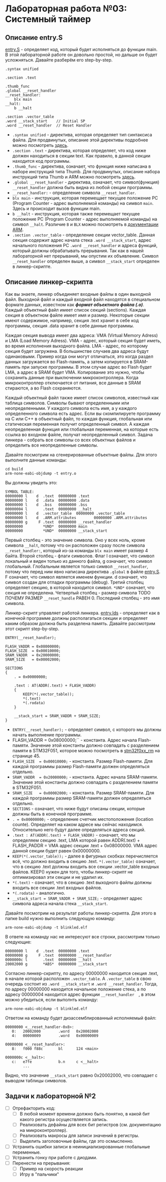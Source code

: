 # Лабораторная работа №03: Системный таймер

## Описание entry.S
[entry.S](entry.S) - определяет код, который будет исполняться до функции main. В этой лабораторной работе он довольно простой, но дальше он будет усложняться. Давайте разберём его step-by-step.

```assembly
.syntax unified

.section .text

.thumb_func
.global __reset_handler
__reset_handler:
    blx main
__halt:
	b __halt

.section .vector_table
.word __stack_start    // Initial SP
.word __reset_handler  // Reset Handler
```

- `.syntax unified` - директива, которая определяет тип синтаксиса файла. Для продвинутых, описание этой директивы подробнее можно посмотреть [здесь](https://sourceware.org/binutils/docs/as/ARM_002dInstruction_002dSet.html).
- `.section .text` - директива, которая определяет, что код ниже должен находиться в секции text. Как правило, в данной секции находится код программы.
- `.thumb_func` - директива, означает, что функция ниже написана в наборе инструкций типа Thumb. Для продвинутых, описание набора инструкций типа Thumb и ARM можно посмотреть [здесь](http://twins.ee.nctu.edu.tw/courses/ip_core_01/lab_hw_pdf/lab_1.pdf).
- `.global __reset_handler` - директива, означает, что символ(функция) `__reset_handler` должна быть видна из любой секции программы.
- `__reset_handler:` - определение символа `__reset_handler`.
- `blx main` - инструкция, которая перемещает текущее положение PC (Program Counter - адрес выполняемой команды) на символ `main`. Здесь и происходит вызов функции main.
- `b __halt` - инструкция, которая также перемещает текущее положение PC (Program Counter - адрес выполняемой команды) на символ `__halt`. Различие `B` и `BLX` можно посмотреть в [документации ARM](https://developer.arm.com/documentation/dui0489/h/arm-and-thumb-instructions/b--bl--bx--blx--and-bxj).
- `.section .vector_table` - определение секции vector_table. Данная секция содержит адрес начала стека `.word __stack_start`, адрес начального положения PC `.word __reset_handler` и адреса функций, который должны обрабатывать прерывания. Так как в нашей лабораторной нет прерываний, мы опустим их объявление. Символ `__reset_handler` определен выше, а символ `__stack_start` определен в линкер-скрипте.

## Описание линкер-скрипта
Как вы знаете, линкер объединяет входные файлы в один выходной файл. Выходной файл и каждый входной файл находятся в специальном формате данных, известном как ***формат объектного файла (.o)***. Каждый объектный файл имеет список секций (sections). Каждая секция в объектном файле имеет имя и размер. Некоторые секции имеют содержимое, например, секция .text хранит в себе код программы, секция .data хранит в себе данные программы.

Каждая секция вывода имеет два адреса: VMA (Virtual Memory Adress) и LMA (Load Memory Adress). VMA - адрес, который секция будет иметь, во время исполнения выходного файла. LMA - адрес, по которому секция будет загружена. В большинстве случаев два адреса будут одинаковыми. Пример когда они могут отличаться, это когда раздел данных загружается во Flash-память, а затем копируется в SRAM-память при запуске программы. В этом случае адрес во Flash будет LMA, а адрес в SRAM будет VMA. Копирование это нужно, чтобы сохранить данные при выключении микроконтроллера. Когда микроконтроллер отключается от питания, все данные в SRAM стираются, а во Flash сохраняются.

Каждый объектный файл также имеет список символов, известный как таблица символов. Символы бывают определенными или неопределенными. У каждого символа есть имя, а у каждого определенного символа есть адрес. Если вы скомпилируете программу на C или C++ в объектный файл, то каждая функция, глобальная или статическая переменная получит определенный символ. А каждая неопределенная функция или глобальная переменная, на которые есть ссылка во входном файле, получат неопределенный символ. Задача линкера - собрать все символы со всех объектных файлов и определить все неопределенные символы.

Давайте посмотрим на сгенерированные объектные файлы. Для этого выполните данные команды:
```
cd build
arm-none-eabi-objdump -t entry.o
```

Вы должны увидеть это:
```
SYMBOL TABLE:
00000000 l    d  .text  00000000 .text
00000000 l    d  .data  00000000 .data
00000000 l    d  .bss   00000000 .bss
00000004 l       .text  00000000 __halt
00000000 l    d  .vector_table  00000000 .vector_table
00000000 l    d  .ARM.attributes        00000000 .ARM.attributes
00000000 g     F .text  00000000 __reset_handler
00000000         *UND*  00000000 main
00000000         *UND*  00000000 __stack_start
```
Первый столбец - это значение символа. Оно у всех ноль, кроме символа `__halt`, потому что он расположен сразу после символа `__reset_handler:`, который из-за команды `blx main` имеет размер 4 байта. Второй столбец - флаги символов. Флаг l означает, что символ локальный и виден только из данного файла, g означает, что символ глобальный. Глобальным является только символ `__reset_handler`, потому что перед ним явно написана директива `.global` в файле [entry.S](entry.S). F означает, что символ является именем функции. d означает, что символ создан для отладки программы (debug). Третий столбец определяет секцию, в которой находится символ. `*UND*` означает, что секция не определена. Четвертый столбец - размер символа TODO ПОЧЕМУ РАЗМЕР `__reset_handle` РАВЕН 0. Последний столбец - это имя символа.

Линкер-скрипт управляет работой линкера. [entry.lds](entry.lds) - определяет как в конечной программе должны располагаться секции и определяет каким образом должна быть разделена память. Давайте рассмотрим этот скрипт step-by-step.

```assembly
ENTRY(__reset_handler);

FLASH_VADDR = 0x08000000;
FLASH_SIZE  = 0x00010000;
SRAM_VADDR  = 0x20000000;
SRAM_SIZE   = 0x00002000;

SECTIONS
{
    . = 0x00000000;

    .text : AT(ADDR(.text) + FLASH_VADDR)
    {
        KEEP(*(.vector_table));
        *(.text)
        *(.rodata)
    }

    __stack_start = SRAM_VADDR + SRAM_SIZE;
}
```

- `ENTRY(__reset_handler);` - определяет символ, с которого мы должны начать выполнение программы.
- FLASH_VADDR = 0x08000000;`` - константа. Адрес начала Flash-памяти. Значение этой константы должно совпадать с разделением памяти в STM32F051, которое можно посмотреть в [stm32f0xx_rm](docs/stm32f0xx_rm.pdf) на странице 45.
- `FLASH_SIZE  = 0x00010000;` - константа. Размер Flash-памяти. Для каждой программы размер Flash-памяти должен определяться отдельно.
- `SRAM_VADDR  = 0x20000000;` - константа. Адрес начала SRAM-памяти. Значение этой константы должно совпадать с разделением памяти в STM32F051.
- `SRAM_SIZE   = 0x00002000;` - константа. Размер SRAM-памяти. Для каждой программы размер SRAM-памяти должен определяться отдельно.
- `SECTIONS` - означает, что ниже будут описаны секции, которые должны быть в конечной программе.
- `. = 0x00000000;` - определение счетчик местоположения (location counte). Определяет на каком адресе мы сейчас находимся. Относительно него будут далее определяться адреса секций.
- `.text : AT(ADDR(.text) + FLASH_VADDR)` - означает, что мы определяем секцию .text, LMA которой равен ADDR(.text) + FLASH_PADDR = VMA адрес секции .text + 0x08000000. VMA адрес данной секции будет равен 0x00000000.
- `KEEP(*(.vector_table));` - далее в фигурных скобках перечисляется всё, что должно входить в секцию .text. `*(.vector_table)` означает, что в секцию .text должны входить все секции .vector_table входных файлов. KEEP() нужен для того, чтобы линкер-скрипт не оптимизировал эти секции и не удалил их.
- `*(.text)` - означает, что в секцию .text выходного файлы должны входить все секции .text входных файлов.
- `*(.rodata)` - аналогично.
- `__stack_start = SRAM_VADDR + SRAM_SIZE;` - определяет адрес символа адреса начала стека `__stack_start`.

Давайте посмотрим на результат работы линкер-скрипта. Для этого в папке build нужно выполнить следующую команду:
```
arm-none-eabi-objdump -t blinkled.elf
```
В ответе на команду нас не интересуют все строки, рассмотрим только следующие:
```
00000000 l    d  .text  00000000 .text
00000008 g     F .text  00000000 __reset_handler
0000000c l       .text  00000000 __halt
20002000 g       *ABS*  00000000 __stack_start
```
Согласно линкер-скрипту, по адресу 00000000 находится секция .text, в начале которой расположен `.vector_table`. А `.vector_table` в свою очередь состоит из `.word __stack_start` и `.word __reset_handler`. Тогда, по адресу 00000000 находится начальное положение стека, а по адресу 00000004 находится адрес функции `__reset_handler  `, в этом можно убедиться, если выполнть команду:
```
arm-none-eabi-objdump -t blinkled.elf
```
Ответом на команду будет дизассемблированный исполняемый файл:
```
00000000 <__reset_handler-0x8>:
   0:   20002000        .word   0x20002000
   4:   00000009        .word   0x00000009

00000008 <__reset_handler>:
   8:   f000 f88c       bl      124 <main>

0000000c <__halt>:
   c:   e7fe            b.n     c <__halt>
        ...
```
Видно, что значение `__stack_start` равно 0x20002000, что совпадает с выводом таблицы символов.

## Задачи к лабораторной №2
- [ ] Отрефакторить код:
	- [ ] В любой момент времени должно быть понятно, в какой бит какого регистра осуществляется запись.
	- [ ] Реализовать дефайны для всех бит регистров (см. документацию на микроконтроллер).
	- [ ] Реализовать макросы для записи значений в регистры.
	- [ ] Выделить заголовочные файлы, где это осмысленно.
- [ ] Устранить ошибки записи в неинициализированные глобальные переменные.
- [ ] Устранить гонку при работе с диодами.
- [ ] Перенести на прерывания:
	- [ ] Пример на скорость реакции
	- [ ] Игру в "пальчики"
